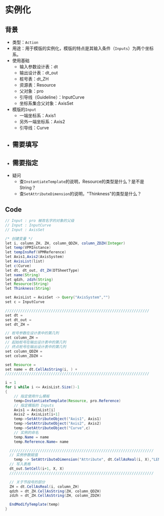 # 实例化

## 背景
- 类型：`Action`
- 用途：用于模版的实例化，模版的特点是其输入条件（`Inputs`）为两个坐标系。
- 使用基础
  - 输入参数设计表：dt
  - 输出设计表：dt_out
  - 桩号表：dt_ZH
  - 资源表：Resource
  - 父对象：pro
  - 引导线（Guideline）：InputCurve
  - 坐标系集合父对象：AxisSet
- 模版的`Input`
  - 一端坐标系：Axis1
  - 另外一端坐标系：Axis2
  - 引导线：Curve
- 需要填写
  -
- 需要指定
  -
- 疑问
  - 查`InstantiateTemplate`的说明，Resource的类型是什么？是不是String？
  - 查`SetAttributeDimension`的说明，"Thinkness"的类型是什么？
## Code

```java
// Input : pro 被改名字的对象的父级
// Input : InputCurve
// Input : AxisSet

/* 创建变量 */
let i, column_ZH, ZH, column_QDZH, column_ZDZH(Integer)
let temp(VPMInstance)
let tempInsRef(VPMReference)
let Axis1,Axis2(AxisSystem)
let AxisList(list)
let c(Curve)
let dt, dt_out, dt_ZH(DTSheetType)
let name(String)
let qdzh, zdzh(String)
let Resource(String)
let Thinkness(String)

set AxisList = AxisSet -> Query("AxisSystem","")
set c = InputCurve

//////////////////////////////////////////////////////////////////
set dt =
set dt_out =
set dt_ZH =

// 桩号参数在设计表中的第几列
set column_ZH =
// 起始桩号在输出设计表中的第几列
// 终点桩号在输出设计表中的第几列
set column_QDZH =
set column_ZDZH =

set Resource =
set name = dt.CellAsString(i, ) +
//////////////////////////////////////////////////////////////////

i = 1
for i while i <= AxisList.Size()-1
{
	// 指定使用什么模板
	temp=InstantiateTemplate(Resource, pro.Reference)
	// 指定模版的 Inputs
	Axis1 = AxisList[i]
	Axis2 = AxisList[i+1]
	temp->SetAttributeObject("Axis1", Axis1)
	temp->SetAttributeObject("Axis2", Axis2)
	temp->SetAttributeObject("Curve",c)
	// 实例的命名
	temp.Name = name
	temp.Reference.Name= name

  //////////////////////////////////////////////////////////////////
  // 实例参数赋值
	temp -> SetAttributeDimension("Attribute", dt.CellAsReal(i, X),"LENGTH")
  // 写入表格
  dt_out.SetCell(i+1, X, X)
  //////////////////////////////////////////////////////////////////

  // 关于节段号的部分
  ZH = dt.CellAsReal(i, column_ZH)
  qdzh = dt_ZH.CellAsString(ZH, column_QDZH)
  zdzh = dt_ZH.CellAsString(ZH, column_ZDZH)

  EndModifyTemplate(temp)
}

```
